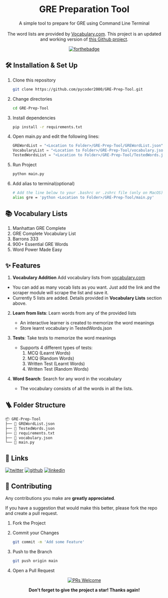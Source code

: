<h1 align="center">
  GRE Preparation Tool
</h1>

<p align="center">
  A simple tool to prepare for GRE using Command Line Terminal<br><br>
  The word lists are provided by <a href="https://www.vocabulary.com/lists/">Vocabulary.com</a>. This project is an updated and working version of <a href="https://github.com/itsShnik/gre-preparation-tool">this Github project</a>.
</p>

<div align="center">

[![forthebadge](https://forthebadge.com/images/badges/made-with-python.svg)](https://forthebadge.com)

</div>

## 🛠 Installation & Set Up

1. Clone this repository

   ```sh
   git clone https://github.com/pycoder2000/GRE-Prep-Tool.git
   ```

2. Change directories

   ```sh
   cd GRE-Prep-Tool
   ```

3. Install dependencies

   ```sh
   pip install -r requirements.txt
   ```

4. Open main.py and edit the following lines:

   ```python
   GREWordList = "<Location to Folder>/GRE-Prep-Tool/GREWordList.json"
   VocabularyList = "<Location to Folder>/GRE-Prep-Tool/vocabulary.json"
   TestedWordsList = "<Location to Folder>/GRE-Prep-Tool/TestedWords.json"
   ```
5. Run Project

   ```sh
   python main.py
   ```

6. Add alias to terminal(optional)

   ```sh
   # Add the line below to your .bashrc or .zshrc file (only on MacOS)
   alias gre = 'python <Location to Folder>/GRE-Prep-Tool/main.py'
   ```

## 📚 Vocabulary Lists

1. Manhattan GRE Complete
2. GRE Complete Vocabulary List
3. Barrons 333
4. 900+ Essential GRE Words
5. Word Power Made Easy

## ✨ Features

1. **Vocabulary Addition** Add vocabulary lists from [vocabulary.com](vocabulary.com)

  - You can add as many vocab lists as you want. Just add the link and the scraper module will scrape the list and save it.
  - Currently 5 lists are added. Details provided in **Vocabulary Lists** section above.

2. **Learn from lists**: Learn words from any of the provided lists

	- An interactive learner is created to memorize the word meanings
	- Store learnt vocabulary in TestedWords.json

3. **Tests**: Take tests to memorize the word meanings

	- Supports 4 different types of tests:
		1. MCQ (Learnt Words)
		2. MCQ (Random Words)
		3. Written Test (Learnt Words)
		4. Written Test (Random Words)

4. **Word Search**: Search for any word in the vocabulary

	- The vocabulary consists of all the words in all the lists.

## 🪜 Folder Structure

```bash
📦 GRE-Prep-Tool
├── 📝 GREWordList.json
├── 📝 TestedWords.json
├── 📝 requirements.txt 
├── 📝 vocabulary.json
└── 📝 main.py
```

## 🔗 Links

[![twitter](https://img.shields.io/badge/twitter-1DA1F2?style=for-the-badge&logo=twitter&logoColor=white)](https://twitter.com/lone_Musk) [![github](https://img.shields.io/badge/github-171515?style=for-the-badge&logo=github&logoColor=white)](https://github.com/pycoder2000) [![linkedin](https://img.shields.io/badge/linkedin-0A66C2?style=for-the-badge&logo=linkedin&logoColor=white)](https://www.linkedin.com/in/parth-desai-2bb1b0160/)

## 🍰 Contributing

Any contributions you make are **greatly appreciated**.

If you have a suggestion that would make this better, please fork the repo and create a pull request.

1. Fork the Project

2. Commit your Changes

   ```bash
   git commit -m 'Add some Feature'
   ```

3. Push to the Branch

   ```bash
   git push origin main
   ```

4. Open a Pull Request

<div align="center">

<a href="https://makeapullrequest.com" target="blank" >![PRs Welcome](https://img.shields.io/badge/PR-Welcome-brightgreen?style=for-the-badge)</a>

**Don't forget to give the project a star! Thanks again!**
</div>
